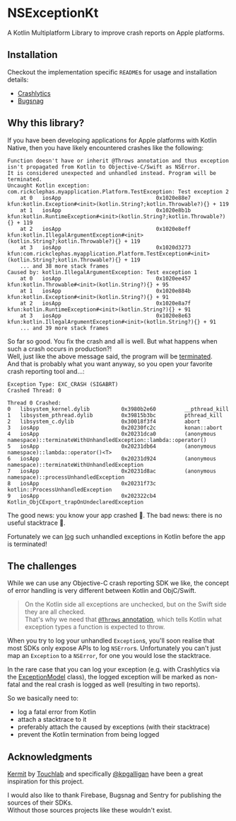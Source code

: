 # NSExceptionKt

A Kotlin Multiplatform Library to improve crash reports on Apple platforms.

## Installation

Checkout the implementation specific `README`s for usage and installation details:

* [Crashlytics](NSExceptionKtCrashlytics/README.md)
* [Bugsnag](NSExceptionKtBugsnag/README.md)

## Why this library?

If you have been developing applications for Apple platforms with Kotlin Native, 
then you have likely encountered crashes like the following:

```
Function doesn't have or inherit @Throws annotation and thus exception isn't propagated from Kotlin to Objective-C/Swift as NSError.
It is considered unexpected and unhandled instead. Program will be terminated.
Uncaught Kotlin exception: com.rickclephas.myapplication.Platform.TestException: Test exception 2
    at 0   iosApp                              0x1020e88e7        kfun:kotlin.Exception#<init>(kotlin.String?;kotlin.Throwable?){} + 119 
    at 1   iosApp                              0x1020e8b1b        kfun:kotlin.RuntimeException#<init>(kotlin.String?;kotlin.Throwable?){} + 119 
    at 2   iosApp                              0x1020e8eff        kfun:kotlin.IllegalArgumentException#<init>(kotlin.String?;kotlin.Throwable?){} + 119 
    at 3   iosApp                              0x1020d3273        kfun:com.rickclephas.myapplication.Platform.TestException#<init>(kotlin.String?;kotlin.Throwable?){} + 119 
    ... and 38 more stack frames
Caused by: kotlin.IllegalArgumentException: Test exception 1
    at 0   iosApp                              0x1020ee457        kfun:kotlin.Throwable#<init>(kotlin.String?){} + 95 
    at 1   iosApp                              0x1020e884b        kfun:kotlin.Exception#<init>(kotlin.String?){} + 91 
    at 2   iosApp                              0x1020e8a7f        kfun:kotlin.RuntimeException#<init>(kotlin.String?){} + 91 
    at 3   iosApp                              0x1020e8e63        kfun:kotlin.IllegalArgumentException#<init>(kotlin.String?){} + 91
    ... and 39 more stack frames
```

So far so good. You fix the crash and all is well. But what happens when such a crash occurs in production?!  
Well, just like the above message said, the program will be [terminated](https://github.com/JetBrains/kotlin/blob/02901aeb106146274df7cff5686f8e376652fe2a/kotlin-native/runtime/src/main/cpp/Exceptions.cpp#L92).  
And that is probably what you want anyway, so you open your favorite crash reporting tool and...:

```
Exception Type: EXC_CRASH (SIGABRT)
Crashed Thread: 0

Thread 0 Crashed:
0   libsystem_kernel.dylib          0x3980b2e60         __pthread_kill
1   libsystem_pthread.dylib         0x39815b3bc         pthread_kill
2   libsystem_c.dylib               0x30018f3f4         abort
3   iosApp                          0x20230fc2c         konan::abort
4   iosApp                          0x20231dca0         (anonymous namespace)::terminateWithUnhandledException::lambda::operator()
5   iosApp                          0x20231db64         (anonymous namespace)::lambda::operator()<T>
6   iosApp                          0x20231d924         (anonymous namespace)::terminateWithUnhandledException
7   iosApp                          0x20231d8ac         (anonymous namespace)::processUnhandledException
8   iosApp                          0x20231f73c         kotlin::ProcessUnhandledException
9   iosApp                          0x202322cb4         Kotlin_ObjCExport_trapOnUndeclaredException
```

The good news: you know your app crashed 🥸. The bad news: there is no useful stacktrace 🥹.

Fortunately we can [log](https://kotlinlang.org/api/latest/jvm/stdlib/kotlin.native/set-unhandled-exception-hook.html) 
such unhandled exceptions in Kotlin before the app is terminated! 

## The challenges

While we can use any Objective-C crash reporting SDK we like, 
the concept of error handling is very different between Kotlin and ObjC/Swift.

> On the Kotlin side all exceptions are unchecked, but on the Swift side they are all checked.  
> That's why we need that [`@Throws` annotation](https://kotlinlang.org/api/latest/jvm/stdlib/kotlin/-throws/), 
> which tells Kotlin what exception types a function is expected to throw.

When you try to log your unhandled `Exception`s, you'll soon realise that most SDKs only expose APIs to log `NSError`s.
Unfortunately you can't just map an `Exception` to a `NSError`, for one you would lose the stacktrace.

In the rare case that you can log your exception (e.g. with Crashlytics via the [ExceptionModel] class),
the logged exception will be marked as non-fatal and the real crash is logged as well (resulting in two reports).

[ExceptionModel]: https://firebase.google.com/docs/reference/swift/firebasecrashlytics/api/reference/Classes/ExceptionModel

So we basically need to:
* log a fatal error from Kotlin
* attach a stacktrace to it
* preferably attach the caused by exceptions (with their stacktrace)
* prevent the Kotlin termination from being logged 

## Acknowledgments

[Kermit](https://github.com/touchlab/Kermit) by [Touchlab](https://touchlab.co/) 
and specifically [@kpgalligan](https://twitter.com/kpgalligan) have been a great inspiration for this project.

I would also like to thank Firebase, Bugsnag and Sentry for publishing the sources of their SDKs.  
Without those sources projects like these wouldn't exist.
